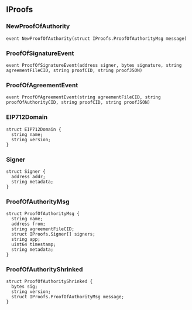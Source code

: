 ## IProofs

### NewProofOfAuthority

```solidity
event NewProofOfAuthority(struct IProofs.ProofOfAuthorityMsg message)
```

### ProofOfSignatureEvent

```solidity
event ProofOfSignatureEvent(address signer, bytes signature, string agreementFileCID, string proofCID, string proofJSON)
```

### ProofOfAgreementEvent

```solidity
event ProofOfAgreementEvent(string agreementFileCID, string proofOfAuthorityCID, string proofCID, string proofJSON)
```

### EIP712Domain

```solidity
struct EIP712Domain {
  string name;
  string version;
}
```

### Signer

```solidity
struct Signer {
  address addr;
  string metadata;
}
```

### ProofOfAuthorityMsg

```solidity
struct ProofOfAuthorityMsg {
  string name;
  address from;
  string agreementFileCID;
  struct IProofs.Signer[] signers;
  string app;
  uint64 timestamp;
  string metadata;
}
```

### ProofOfAuthorityShrinked

```solidity
struct ProofOfAuthorityShrinked {
  bytes sig;
  string version;
  struct IProofs.ProofOfAuthorityMsg message;
}
```

